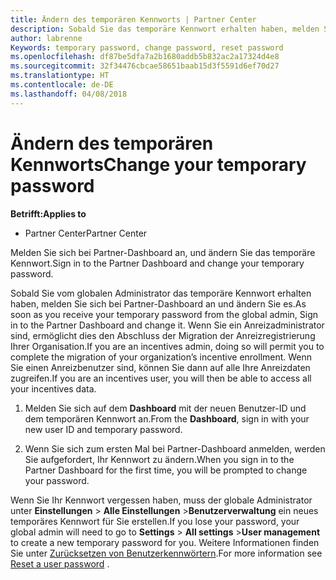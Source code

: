 ```yaml
---
title: Ändern des temporären Kennworts | Partner Center
description: Sobald Sie das temporäre Kennwort erhalten haben, melden Sie sich bei Partner Center an, und ändern Sie es.
author: labrenne
Keywords: temporary password, change password, reset password
ms.openlocfilehash: df87be5dfa7a2b1680addb5b832ac2a17324d4e8
ms.sourcegitcommit: 32f34476cbcae58651baab15d3f5591d6ef70d27
ms.translationtype: HT
ms.contentlocale: de-DE
ms.lasthandoff: 04/08/2018
---
```

# <a name="change-your-temporary-password"></a><span data-ttu-id="4a31f-103">Ändern des temporären Kennworts</span><span class="sxs-lookup"><span data-stu-id="4a31f-103">Change your temporary password</span></span>

**<span data-ttu-id="4a31f-104">Betrifft:</span><span class="sxs-lookup"><span data-stu-id="4a31f-104">Applies to</span></span>**

-  <span data-ttu-id="4a31f-105">Partner Center</span><span class="sxs-lookup"><span data-stu-id="4a31f-105">Partner Center</span></span>

<span data-ttu-id="4a31f-106">Melden Sie sich bei Partner-Dashboard an, und ändern Sie das temporäre Kennwort.</span><span class="sxs-lookup"><span data-stu-id="4a31f-106">Sign in to the Partner Dashboard and change your temporary password.</span></span>

<span data-ttu-id="4a31f-107">Sobald Sie vom globalen Administrator das temporäre Kennwort erhalten haben, melden Sie sich bei Partner-Dashboard an und ändern Sie es.</span><span class="sxs-lookup"><span data-stu-id="4a31f-107">As soon as you receive your temporary password from the global admin, Sign in to the Partner Dashboard and change it.</span></span> <span data-ttu-id="4a31f-108">Wenn Sie ein Anreizadministrator sind, ermöglicht dies den Abschluss der Migration der Anreizregistrierung Ihrer Organisation.</span><span class="sxs-lookup"><span data-stu-id="4a31f-108">If you are an incentives admin, doing so will permit you to complete the migration of your organization’s incentive enrollment.</span></span> <span data-ttu-id="4a31f-109">Wenn Sie einen Anreizbenutzer sind, können Sie dann auf alle Ihre Anreizdaten zugreifen.</span><span class="sxs-lookup"><span data-stu-id="4a31f-109">If you are an incentives user, you will then be able to access all your incentives data.</span></span>

1.  <span data-ttu-id="4a31f-110">Melden Sie sich auf dem **Dashboard** mit der neuen Benutzer-ID und dem temporären Kennwort an.</span><span class="sxs-lookup"><span data-stu-id="4a31f-110">From the **Dashboard**, sign in with your new user ID and temporary password.</span></span>

2.  <span data-ttu-id="4a31f-111">Wenn Sie sich zum ersten Mal bei Partner-Dashboard anmelden, werden Sie aufgefordert, Ihr Kennwort zu ändern.</span><span class="sxs-lookup"><span data-stu-id="4a31f-111">When you sign in to the Partner Dashboard for the first time, you will be prompted to change your password.</span></span>

<span data-ttu-id="4a31f-112">Wenn Sie Ihr Kennwort vergessen haben, muss der globale Administrator unter **Einstellungen** > **Alle Einstellungen** >**Benutzerverwaltung** ein neues temporäres Kennwort für Sie erstellen.</span><span class="sxs-lookup"><span data-stu-id="4a31f-112">If you lose your password, your global admin will need to go to  **Settings** > **All settings** >**User management** to create a new temporary password for you.</span></span>
<span data-ttu-id="4a31f-113">Weitere Informationen finden Sie unter [Zurücksetzen von Benutzerkennwörtern](reset-a-user-password.md).</span><span class="sxs-lookup"><span data-stu-id="4a31f-113">For more information see [Reset a user password](reset-a-user-password.md) .</span></span>


 

 



